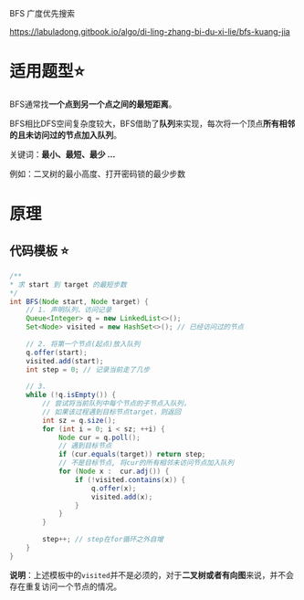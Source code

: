 BFS 广度优先搜索

https://labuladong.gitbook.io/algo/di-ling-zhang-bi-du-xi-lie/bfs-kuang-jia

# 适用题型:star:

BFS通常找**一个点到另一个点之间的最短距离**。

BFS相比DFS空间复杂度较大，BFS借助了**队列**来实现，每次将一个顶点**所有相邻的且未访问过的节点加入队列**。





关键词：**最小、最短、最少 ...**

例如：二叉树的最小高度、打开密码锁的最少步数



# 原理

## 代码模板 :star:

```java
/**
* 求 start 到 target 的最短步数
*/
int BFS(Node start, Node target) {
    // 1. 声明队列、访问记录
    Queue<Integer> q = new LinkedList<>();
    Set<Node> visited = new HashSet<>(); // 已经访问过的节点
    
    // 2. 将第一个节点(起点)放入队列
    q.offer(start);
    visited.add(start);
    int step = 0; // 记录当前走了几步
    
    // 3.
    while (!q.isEmpty()) {
        // 尝试将当前队列中每个节点的子节点入队列，
        // 如果该过程遇到目标节点target，则返回
        int sz = q.size();
        for (int i = 0; i < sz; ++i) {
            Node cur = q.poll();
            // 遇到目标节点
            if (cur.equals(target)) return step;
            // 不是目标节点, 将cur的所有相邻未访问节点加入队列
            for (Node x :  cur.adj()) {
                if (!visited.contains(x)) {
                    q.offer(x);
                    visited.add(x);
                }
            }
        }
        
        step++; // step在for循环之外自增
    }
}
```

**说明**：上述模板中的`visited`并不是必须的，对于**二叉树或者有向图**来说，并不会存在重复访问一个节点的情况。

